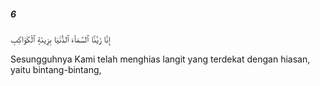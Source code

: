 ##### 6

<span class="ayah">إِنَّا زَيَّنَّا ٱلسَّمَآءَ ٱلدُّنْيَا بِزِينَةٍ ٱلْكَوَاكِبِ</span>

<span class="ayah_translation">Sesungguhnya Kami telah menghias langit yang terdekat dengan hiasan, yaitu bintang-bintang,</span>
